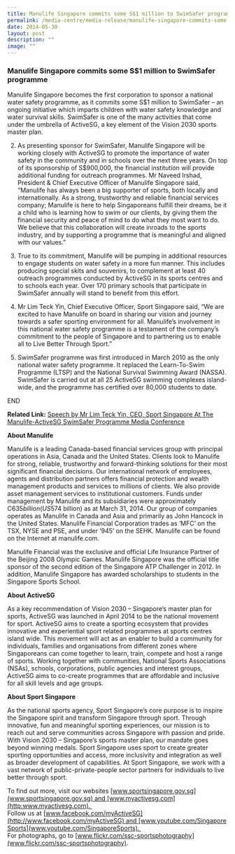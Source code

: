 ```yaml
---
title: Manulife Singapore commits some S$1 million to SwimSafer programme
permalink: /media-centre/media-release/manulife-singapore-commits-some-1-million-to-swimsafer-programme/
date: 2014-05-30
layout: post
description: ""
image: ""
---
```

### **Manulife Singapore commits some S$1 million to SwimSafer programme**
Manulife Singapore becomes the first corporation to sponsor a national water safety programme, as it commits some S$1 million to SwimSafer – an ongoing initiative which imparts children with water safety knowledge and water survival skills. SwimSafer is one of the many activities that come under the umbrella of ActiveSG, a key element of the Vision 2030 sports master plan.    

2. As presenting sponsor for SwimSafer, Manulife Singapore will be working closely with ActiveSG to promote the importance of water safety in the community and in schools over the next three years. On top of its sponsorship of S$900,000, the financial institution will provide additional funding for outreach programmes. Mr Naveed Irshad, President & Chief Executive Officer of Manulife Singapore said, “Manulife has always been a big supporter of sports, both locally and internationally. As a strong, trustworthy and reliable financial services company; Manulife is here to help Singaporeans fulfill their dreams, be it a child who is learning how to swim or our clients, by giving them the financial security and peace of mind to do what they most want to do. We believe that this collaboration will create inroads to the sports industry, and by supporting a programme that is meaningful and aligned with our values.” 

3. True to its commitment, Manulife will be pumping in additional resources to engage students on water safety in a more fun manner. This includes producing special skits and souvenirs, to complement at least 40 outreach programmes conducted by ActiveSG in its sports centres and to schools each year. Over 170 primary schools that participate in SwimSafer annually will stand to benefit from this effort.  

4. Mr Lim Teck Yin, Chief Executive Officer, Sport Singapore said, “We are excited to have Manulife on board in sharing our vision and journey towards a safer sporting environment for all. Manulife’s involvement in this national water safety programme is a testament of the company’s commitment to the people of Singapore and to partnering us to enable all to Live Better Through Sport.” 

5. SwimSafer programme was first introduced in March 2010 as the only national water safety programme. It replaced the Learn-To-Swim Programme (LTSP) and the National Survival Swimming Award (NASSA). SwimSafer is carried out at all 25 ActiveSG swimming complexes island-wide, and the programme has certified over 80,000 students to date.

END

**Related Link:** [Speech by Mr Lim Teck Yin, CEO, Sport Singapore At The Manulife-ActiveSG SwimSafer Programme Media Conference](/media-centre/speeches/speech-by-mr-lim-teck-yinmanulife-activesg-swimsafer/)

  
  
**About Manulife**   

Manulife is a leading Canada-based financial services group with principal operations in Asia, Canada and the United States. Clients look to Manulife for strong, reliable, trustworthy and forward-thinking solutions for their most significant financial decisions. Our international network of employees, agents and distribution partners offers financial protection and wealth management products and services to millions of clients. We also provide asset management services to institutional customers. Funds under management by Manulife and its subsidiaries were approximately C$635 billion (US$574 billion) as at March 31, 2014. Our group of companies operates as Manulife in Canada and Asia and primarily as John Hancock in the United States. Manulife Financial Corporation trades as ‘MFC’ on the TSX, NYSE and PSE, and under ‘945’ on the SEHK. Manulife can be found on the Internet at manulife.com.   
  
Manulife Financial was the exclusive and official Life Insurance Partner of the Beijing 2008 Olympic Games. Manulife Singapore was the official title sponsor of the second edition of the Singapore ATP Challenger in 2012. In addition, Manulife Singapore has awarded scholarships to students in the Singapore Sports School.  
  
  
**About ActiveSG**

As a key recommendation of Vision 2030 – Singapore’s master plan for sports, ActiveSG was launched in April 2014 to be the national movement for sport. ActiveSG aims to create a sporting ecosystem that provides innovative and experiential sport related programmes at sports centres island wide. This movement will act as an enabler to build a community for individuals, families and organisations from different zones where Singaporeans can come together to learn, train, compete and host a range of sports. Working together with communities, National Sports Associations (NSAs), schools, corporations, public agencies and interest groups, ActiveSG aims to co-create programmes that are affordable and inclusive for all skill levels and age groups. 

**About Sport Singapore**

As the national sports agency, Sport Singapore’s core purpose is to inspire the Singapore spirit and transform Singapore through sport. Through innovative, fun and meaningful sporting experiences, our mission is to reach out and serve communities across Singapore with passion and pride. With Vision 2030 – Singapore’s sports master plan, our mandate goes beyond winning medals. Sport Singapore uses sport to create greater sporting opportunities and access, more inclusivity and integration as well as broader development of capabilities. At Sport Singapore, we work with a vast network of public-private-people sector partners for individuals to live better through sport.

To find out more, visit our websites [www.sportsingapore.gov.sg](www.sportsingapore.gov.sg) and [www.myactivesg.com](http:www.myactivesg.com).   
Follow us at [www.facebook.com/myActiveSG](http://www.facebook.com/myActiveSG) and [www.youtube.com/SingaporeSports](www.youtube.com/SingaporeSports).   
For photographs, go to [www.flickr.com/ssc-sportsphotography](www.flickr.com/ssc-sportsphotography).
